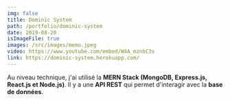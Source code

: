 ```yaml
---
img: false
title: Dominic System
path: /portfolio/dominic-system
date: 2019-08-20
isImageFile: true
images: /src/images/memo.jpeg
video: https://www.youtube.com/embed/W4A_mznhC3s
link: https://dominic-system.herokuapp.com/
---
```


Au niveau technique, j'ai utilisé la **MERN Stack (MongoDB, Express.js, React.js et Node.js)**. Il y a une **API REST** qui permet d'interagir avec la **base de données**.
